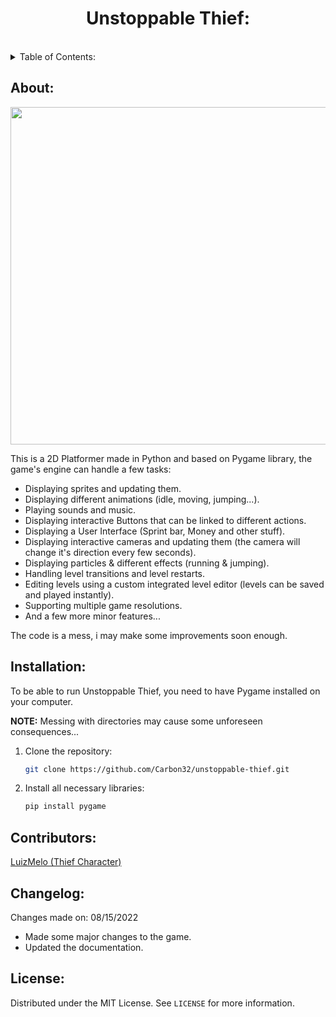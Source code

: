 <h1 align="center">Unstoppable Thief:</h1><br>

<details>
  <summary>Table of Contents:</summary>
  <ol>
    <li>
      <a href="#about">About</a>
      <ul>
      </ul>
    </li>
    <li>
      <a href="#installation">Installation</a>
      <ul>
      </ul>
    </li>
    <li><a href="#contributors">Contributors</a></li>
    <li><a href="#changelog">Changelog</a></li>
    <li><a href="#license">License</a></li>
  </ol>
</details>


## About:

<img src = "https://i.imgur.com/trJhIT2.png" width = 960 height = 540>


This is a 2D Platformer made in Python and based on Pygame library, the game's engine can handle a few tasks: 

* Displaying sprites and updating them.
* Displaying different animations (idle, moving, jumping...).
* Playing sounds and music.
* Displaying interactive Buttons that can be linked to different actions.
* Displaying a User Interface (Sprint bar, Money and other stuff).
* Displaying interactive cameras and updating them (the camera will change it's direction every few seconds).
* Displaying particles & different effects (running & jumping).
* Handling level transitions and level restarts.
* Editing levels using a custom integrated level editor (levels can be saved and played instantly).
* Supporting multiple game resolutions.
* And a few more minor features...

The code is a mess, i may make some improvements soon enough.

## Installation:

To be able to run Unstoppable Thief, you need to have Pygame installed on your computer.

<b>NOTE:</b> Messing with directories may cause some unforeseen consequences...

1. Clone the repository: 

   ```sh
   git clone https://github.com/Carbon32/unstoppable-thief.git
   ```
2. Install all necessary libraries:

    ```sh
    pip install pygame
    ```

## Contributors:

<a href="https://luizmelo.itch.io">LuizMelo (Thief Character)</a><br>


## Changelog:

Changes made on: 08/15/2022

* Made some major changes to the game.
* Updated the documentation.

## License:

Distributed under the MIT License. See `LICENSE` for more information.

